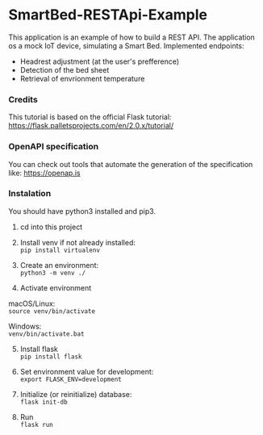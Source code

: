 # SmartBed-RESTApi-Example

This application is an example of how to build a REST API. The application os a mock
IoT device, simulating a Smart Bed.
Implemented endpoints:

* Headrest adjustment (at the user's prefference)
* Detection of the bed sheet
* Retrieval of envrionment temperature

### Credits
This tutorial is based on the official Flask tutorial: https://flask.palletsprojects.com/en/2.0.x/tutorial/

### OpenAPI specification

You can check out tools that automate the generation of the specification like:
https://openap.is

### Instalation

You should have python3 installed and pip3. 

1. cd into this project  

2. Install venv if not already installed:  
`pip install virtualenv`
  
3. Create an environment:  
`python3 -m venv ./`  

4. Activate environment  

macOS/Linux:  
`source venv/bin/activate`  

Windows:  
`venv/bin/activate.bat`

5. Install flask  
`pip install flask`

6. Set environment value for development:  
`export FLASK_ENV=development`

7. Initialize (or reinitialize) database:  
`flask init-db`

7. Run  
`flask run`


